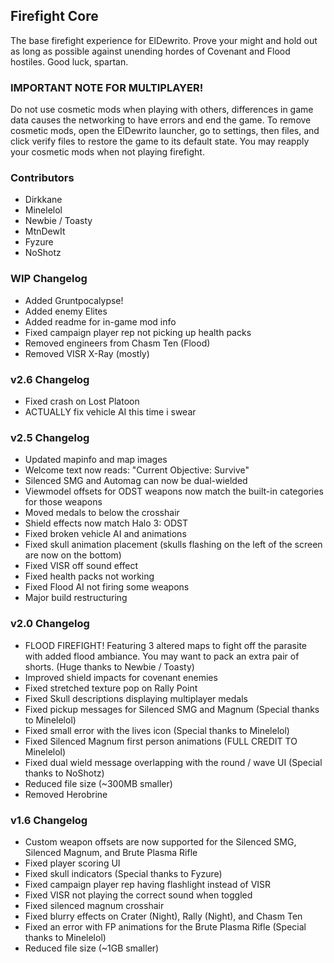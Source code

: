 ## Firefight Core
The base firefight experience for ElDewrito. Prove your might and hold out as long as possible against unending hordes of Covenant and Flood hostiles. Good luck, spartan.

### IMPORTANT NOTE FOR MULTIPLAYER!
Do not use cosmetic mods when playing with others, differences in game data causes the networking to have errors and end the game. To remove cosmetic mods, open the ElDewrito launcher, go to settings, then files, and click verify files to restore the game to its default state. You may reapply your cosmetic mods when not playing firefight.

### Contributors
* Dirkkane
* Minelelol
* Newbie / Toasty
* MtnDewIt
* Fyzure
* NoShotz

### WIP Changelog
* Added Gruntpocalypse!
* Added enemy Elites
* Added readme for in-game mod info
* Fixed campaign player rep not picking up health packs
* Removed engineers from Chasm Ten (Flood)
* Removed VISR X-Ray (mostly)

### v2.6 Changelog
* Fixed crash on Lost Platoon
* ACTUALLY fix vehicle AI this time i swear

### v2.5 Changelog
* Updated mapinfo and map images
* Welcome text now reads: "Current Objective: Survive"
* Silenced SMG and Automag can now be dual-wielded
* Viewmodel offsets for ODST weapons now match the built-in categories for those weapons
* Moved medals to below the crosshair
* Shield effects now match Halo 3: ODST
* Fixed broken vehicle AI and animations
* Fixed skull animation placement (skulls flashing on the left of the screen are now on the bottom)
* Fixed VISR off sound effect
* Fixed health packs not working
* Fixed Flood AI not firing some weapons
* Major build restructuring

### v2.0 Changelog 
* FLOOD FIREFIGHT! Featuring 3 altered maps to fight off the parasite with added flood ambiance. You may want to pack an extra pair of shorts. (Huge thanks to Newbie / Toasty)
* Improved shield impacts for covenant enemies
* Fixed stretched texture pop on Rally Point
* Fixed Skull descriptions displaying multiplayer medals
* Fixed pickup messages for Silenced SMG and Magnum (Special thanks to Minelelol)
* Fixed small error with the lives icon (Special thanks to Minelelol)
* Fixed Silenced Magnum first person animations (FULL CREDIT TO Minelelol)
* Fixed dual wield message overlapping with the round / wave UI (Special thanks to NoShotz)
* Reduced file size (~300MB smaller)
* Removed Herobrine

### v1.6 Changelog
* Custom weapon offsets are now supported for the Silenced SMG, Silenced Magnum, and Brute Plasma Rifle
* Fixed player scoring UI
* Fixed skull indicators (Special thanks to Fyzure)
* Fixed campaign player rep having flashlight instead of VISR
* Fixed VISR not playing the correct sound when toggled
* Fixed silenced magnum crosshair
* Fixed blurry effects on Crater (Night), Rally (Night), and Chasm Ten
* Fixed an error with FP animations for the Brute Plasma Rifle (Special thanks to Minelelol)
* Reduced file size (~1GB smaller)
